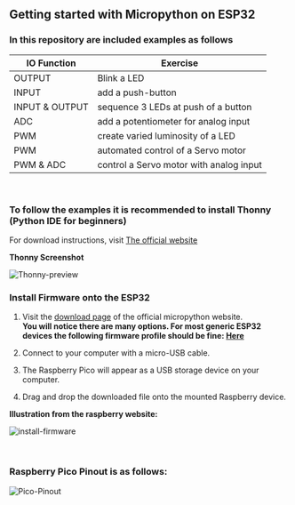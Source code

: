 ## Getting started with Micropython on ESP32

### In this repository are included examples as follows <br/>

| IO Function         | Exercise                               |
|---------------------|----------------------------------------|
| OUTPUT              | Blink a LED                            |
| INPUT               | add a push-button                      |
| INPUT & OUTPUT      | sequence 3 LEDs at push of a button    |
| ADC                 | add a potentiometer for analog input   |
| PWM                 | create varied luminosity of a LED      |
| PWM                 | automated control of a Servo motor     |
| PWM & ADC           | control a Servo motor with analog input|

<br />

### To follow the examples it is recommended to install Thonny (Python IDE for beginners)

For download instructions, visit [The official website](https://thonny.org "Official Thonny Website")

__Thonny Screenshot__

![Thonny-preview](images/thonny.png)
<br />

### Install Firmware onto the ESP32

1. Visit the [download page](https://micropython.org/download/) of the official micropython website. <br />
**You will notice there are many options. For most generic ESP32 devices the following firmware profile should be fine: [Here](https://micropython.org/download/esp32/)**

2. Connect to your computer with a micro-USB cable.

3. The Raspberry Pico will appear as a USB storage device on your computer.

4. Drag and drop the downloaded file onto the mounted Raspberry device.

__Illustration from the raspberry website:__

![install-firmware](images/install-firmware.webp)

<br />

### Raspberry Pico Pinout is as follows:

![Pico-Pinout](images/pico_pinout.png)
